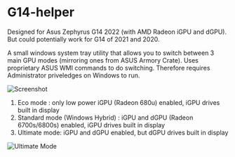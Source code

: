 # G14-helper

Designed for Asus Zephyrus G14 2022 (with AMD Radeon iGPU and dGPU). But could potentially work for G14 of 2021 and 2020.

A small windows system tray utility that allows you to switch between 3 main GPU modes (mirroring ones from ASUS Armory Crate). Uses proprietary ASUS WMI commands to do switching. Therefore requires Administrator priveledges on Windows to run.

![Screenshot](https://github.com/seerge/g14-helper/blob/main/g14-gpu.png)

1. Eco mode : only low power iGPU (Radeon 680u) enabled, iGPU drives built in display
2. Standard mode (Windows Hybrid) : iGPU and dGPU (Radeon 6700s/6800s) enabled, iGPU drives built in display
3. Ultimate mode: iGPU and dGPU enabled, but dGPU drives built in display

![Ultimate Mode](https://github.com/seerge/g14-helper/blob/main/ultimate.png)
